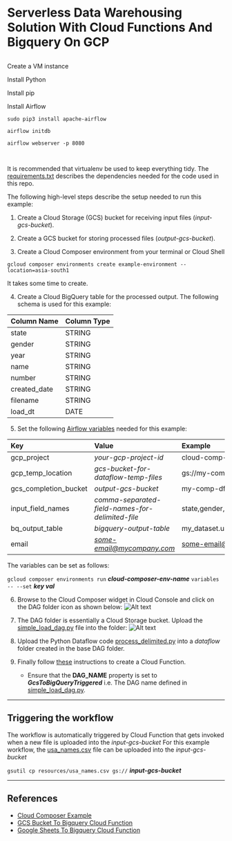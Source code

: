 # Serverless Data Warehousing Solution With Cloud Functions And Bigquery On GCP

## 

Create a VM instance

Install Python

Install pip

Install Airflow

```Shell
sudo pip3 install apache-airflow
```

```Shell
airflow initdb
```

```Shell
airflow webserver -p 8080
```

```Shell

```


## 

It is recommended that virtualenv be used to keep everything tidy. The [requirements.txt](requirements.txt) describes the dependencies needed for the code used in this repo.

The following high-level steps describe the setup needed to run this example:

1. Create a Cloud Storage (GCS) bucket for receiving input files (*input-gcs-bucket*).

2. Create a GCS bucket for storing processed files (*output-gcs-bucket*).

3. Create a Cloud Composer environment from your terminal or Cloud Shell

```Shell
gcloud composer environments create example-environment --location=asia-south1
```

It takes some time to create.

4. Create a Cloud BigQuery table for the processed output. The following schema is used for this example:

|Column Name|Column Type|
|:-|:-|
|state|STRING|
|gender|STRING|
|year|STRING|
|name|STRING|
|number|STRING|
|created_date|STRING|
|filename|STRING|
|load_dt|DATE|

5. Set the following [Airflow variables](https://airflow.apache.org/docs/stable/concepts.html#variables) needed for this example:

| Key                   | Value                                           |Example                                   |
| :--------------------- |:---------------------------------------------- |:---------------------------              |
| gcp_project           | *your-gcp-project-id*                           |cloud-comp-df-demo                        |
| gcp_temp_location     | *gcs-bucket-for-dataflow-temp-files*            |gs://my-comp-df-demo-temp/tmp             |
| gcs_completion_bucket | *output-gcs-bucket*                             |my-comp-df-demp-output                    |
| input_field_names     | *comma-separated-field-names-for-delimited-file*|state,gender,year,name,number,created_date|
| bq_output_table       | *bigquery-output-table*                         |my_dataset.usa_names                      |
| email                 | *some-email@mycompany.com*                      |some-email@mycompany.com                  |

 The variables can be set as follows:

 `gcloud composer environments run` **_cloud-composer-env-name_** `variables -- --set` **_key val_**

6. Browse to the Cloud Composer widget in Cloud Console and click on the DAG folder icon as shown below:
![Alt text](../img/dag-folder-example.png "Workflow Overview")

7. The DAG folder is essentially a Cloud Storage bucket. Upload the [simple_load_dag.py](simple_load_dag.py) file into the folder:
![Alt text](../img/bucket-example.png "DAG Bucket")
8. Upload the Python Dataflow code [process_delimited.py](dataflow/process_delimited.py) into a *dataflow* folder created in the base DAG folder.
9. Finally follow [these](https://cloud.google.com/composer/docs/how-to/using/triggering-with-gcf) instructions to create a Cloud Function.
    - Ensure that the **DAG_NAME** property is set to _**GcsToBigQueryTriggered**_ i.e. The DAG name defined in [simple_load_dag.py](simple_load_dag.py).

***

## Triggering the workflow

The workflow is automatically triggered by Cloud Function that gets invoked when a new file is uploaded into the *input-gcs-bucket*
For this example workflow, the [usa_names.csv](resources/usa_names.csv) file can be uploaded into the  *input-gcs-bucket*

`gsutil cp resources/usa_names.csv gs://` **_input-gcs-bucket_**

***

## References

* [Cloud Composer Example](https://github.com/GoogleCloudPlatform/professional-services/tree/master/examples/cloud-composer-examples)
* [GCS Bucket To Bigquery Cloud Function](https://github.com/omar16100/gcs-to-bigquery-function)
* [Google Sheets To Bigquery Cloud Function](https://github.com/omar16100/sheets-to-bigquery-cloud-function)
